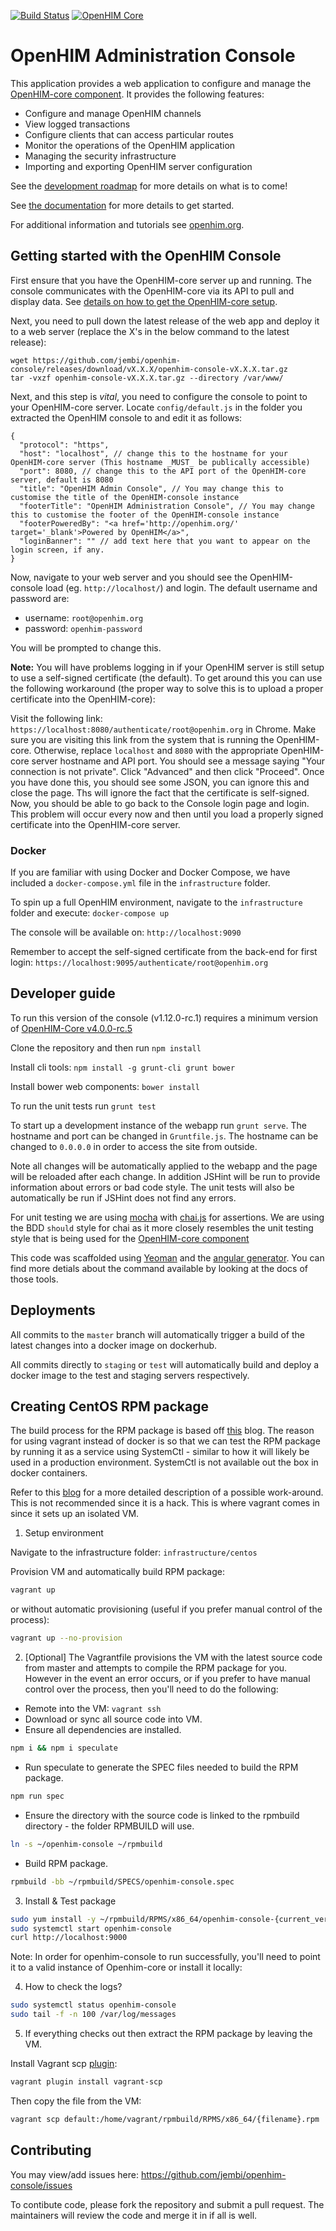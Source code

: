 [![Build Status](https://travis-ci.org/jembi/openhim-console.svg?branch=master)](https://travis-ci.org/jembi/openhim-console) [![OpenHIM Core](https://img.shields.io/badge/openhim--core-3.4.x-brightgreen.svg)](http://openhim.readthedocs.org/en/v3.4.2/user-guide/versioning.html)

OpenHIM Administration Console
==============================

This application provides a web application to configure and manage the [OpenHIM-core component](https://github.com/jembi/openhim-core-js). It provides the following features:

* Configure and manage OpenHIM channels
* View logged transactions
* Configure clients that can access particular routes
* Monitor the operations of the OpenHIM application
* Managing the security infrastructure
* Importing and exporting OpenHIM server configuration

See the [development roadmap](https://github.com/jembi/openhim-console/wiki/OpenHIM-console-Development-Roadmap) for more details on what is to come!

See [the documentation](https://github.com/jembi/openhim-console/wiki) for more details to get started.

For additional information and tutorials see [openhim.org](http://openhim.org).

Getting started with the OpenHIM Console
----------------------------------------

First ensure that you have the OpenHIM-core server up and running. The console communicates with the OpenHIM-core via its API to pull and display data. See [details on how to get the OpenHIM-core setup](https://github.com/jembi/openhim-core-js/blob/master/README.md).

Next, you need to pull down the latest release of the web app and deploy it to a web server (replace the X's in the below command to the latest release):

```
wget https://github.com/jembi/openhim-console/releases/download/vX.X.X/openhim-console-vX.X.X.tar.gz
tar -vxzf openhim-console-vX.X.X.tar.gz --directory /var/www/
```

Next, and this step is _vital_, you need to configure the console to point to your OpenHIM-core server. Locate `config/default.js` in the folder you extracted the OpenHIM console to and edit it as follows:

```
{
  "protocol": "https",
  "host": "localhost", // change this to the hostname for your OpenHIM-core server (This hostname _MUST_ be publically accessible)
  "port": 8080, // change this to the API port of the OpenHIM-core server, default is 8080
  "title": "OpenHIM Admin Console", // You may change this to customise the title of the OpenHIM-console instance
  "footerTitle": "OpenHIM Administration Console", // You may change this to customise the footer of the OpenHIM-console instance
  "footerPoweredBy": "<a href='http://openhim.org/' target='_blank'>Powered by OpenHIM</a>",
  "loginBanner": "" // add text here that you want to appear on the login screen, if any.
}
```

Now, navigate to your web server and you should see the OpenHIM-console load (eg. `http://localhost/`) and login. The default username and password are:

* username: `root@openhim.org`
* password: `openhim-password`

You will be prompted to change this.

**Note:** You will have problems logging in if your OpenHIM server is still setup to use a self-signed certificate (the default). To get around this you can use the following workaround (the proper way to solve this is to upload a proper certificate into the OpenHIM-core):

Visit the following link: `https://localhost:8080/authenticate/root@openhim.org` in Chrome. Make sure you are visiting this link from the system that is running the OpenHIM-core. Otherwise, replace `localhost` and `8080` with the appropriate OpenHIM-core server hostname and API port. You should see a message saying "Your connection is not private". Click "Advanced" and then click "Proceed". Once you have done this, you should see some JSON, you can ignore this and close the page. Ths will ignore the fact that the certificate is self-signed. Now, you should be able to go back to the Console login page and login. This problem will occur every now and then until you load a properly signed certificate into the OpenHIM-core server.

### Docker

If you are familiar with using Docker and Docker Compose, we have included a `docker-compose.yml` file in the `infrastructure` folder.

To spin up a full OpenHIM environment, navigate to the `infrastructure` folder and execute: `docker-compose up`

The console will be available on: `http://localhost:9090`

Remember to accept the self-signed certificate from the back-end for first login: `https://localhost:9095/authenticate/root@openhim.org`

Developer guide
---------------
To run this version of the console (v1.12.0-rc.1) requires a minimum version of [OpenHIM-Core v4.0.0-rc.5](https://github.com/jembi/openhim-core-js/releases/tag/v4.0.0-rc.5)

Clone the repository and then run `npm install`

Install cli tools: `npm install -g grunt-cli grunt bower`

Install bower web components: `bower install`

To run the unit tests run `grunt test`

To start up a development instance of the webapp run `grunt serve`. The hostname and port can be changed in `Gruntfile.js`. The hostname can be changed to `0.0.0.0` in order to access the site from outside.

Note all changes will be automatically applied to the webapp and the page will be reloaded after each change. In addition JSHint will be run to provide information about errors or bad code style. The unit tests will also be automatically be run if JSHint does not find any errors.

For unit testing we are using [mocha](http://mochajs.org/) with [chai.js](http://chaijs.com/api/bdd/) for assertions. We are using the BDD `should` style for chai as it more closely resembles the unit testing style that is being used for the [OpenHIM-core component](https://github.com/jembi/openhim-core-js)

This code was scaffolded using [Yeoman](http://yeoman.io/) and the [angular generator](https://github.com/yeoman/generator-angular). You can find more detials about the command available by looking at the docs of those tools.


Deployments
------------

All commits to the `master` branch will automatically trigger a build of the latest changes into a docker image on dockerhub.

All commits directly to `staging` or `test` will automatically build and deploy a docker image to the test and staging servers respectively.

## Creating CentOS RPM package

The build process for the RPM package is based off [this](https://github.com/bbc/speculate/wiki/Packaging-a-Node.js-project-as-an-RPM-for-CentOS-7) blog. The reason for using vagrant instead of docker is so that we can test the RPM package by running it as a service using SystemCtl - similar to how it will likely be used in a production environment. SystemCtl is not available out the box in docker containers.

Refer to this [blog](https://developers.redhat.com/blog/2014/05/05/running-systemd-within-docker-container/) for a more detailed description of a possible work-around. This is not recommended since it is a hack. This is where vagrant comes in since it sets up an isolated VM.

1. Setup environment

Navigate to the infrastructure folder: `infrastructure/centos`

Provision VM and automatically build RPM package:
```bash
vagrant up
```
or without automatic provisioning (useful if you prefer manual control of the process):
```bash
vagrant up --no-provision
```

2. [Optional] The Vagrantfile provisions the VM with the latest source code from master and attempts to compile the RPM package for you. However in the event an error occurs, or if you prefer to have manual control over the process, then you'll need to do the following:

* Remote into the VM: `vagrant ssh`
* Download or sync all source code into VM.
* Ensure all dependencies are installed.
```bash
npm i && npm i speculate
```
* Run speculate to generate the SPEC files needed to build the RPM package.
```bash
npm run spec
```
* Ensure the directory with the source code is linked to the rpmbuild directory - the folder RPMBUILD will use.
```bash
ln -s ~/openhim-console ~/rpmbuild
```
* Build RPM package.
```bash
rpmbuild -bb ~/rpmbuild/SPECS/openhim-console.spec
```

3. Install & Test package

```bash
sudo yum install -y ~/rpmbuild/RPMS/x86_64/openhim-console-{current_version}.x86_64.rpm
sudo systemctl start openhim-console
curl http://localhost:9000
```

Note: In order for openhim-console to run successfully, you'll need to point it to a valid instance of Openhim-core or install it locally:

4. How to check the logs?

```bash
sudo systemctl status openhim-console
sudo tail -f -n 100 /var/log/messages
```

5. If everything checks out then extract the RPM package by leaving the VM.

Install Vagrant scp [plugin](https://github.com/invernizzi/vagrant-scp):
```bash
vagrant plugin install vagrant-scp
```

Then copy the file from the VM:

```bash
vagrant scp default:/home/vagrant/rpmbuild/RPMS/x86_64/{filename}.rpm .
```

Contributing
------------

You may view/add issues here: https://github.com/jembi/openhim-console/issues

To contibute code, please fork the repository and submit a pull request. The maintainers will review the code and merge it in if all is well.
